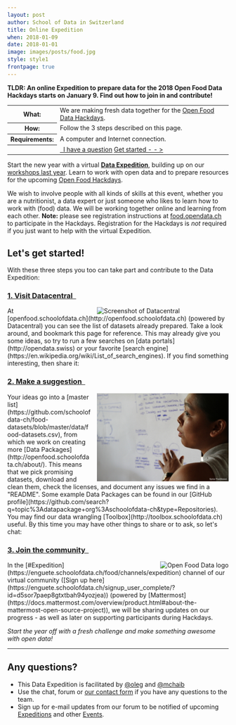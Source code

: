 ```yaml
---
layout: post
author: School of Data in Switzerland
title: Online Expedition
when: 2018-01-09
date: 2018-01-01
image: images/posts/food.jpg
style: style1
frontpage: true
---
```


**TLDR: An online Expedition to prepare data for the 2018 Open Food Data Hackdays starts on January 9. Find out how to join in and contribute!**

<table>
<tr><th>What:</th><td>We are making fresh data together for the <a href="https://food.opendata.ch/#hackdays">Open Food Data Hackdays</a>.</td></tr>
<tr><th>How:</th><td>Follow the 3 steps described on this page.</td></tr>
<tr><th>Requirements:</th><td>A computer and Internet connection.</td></tr>
<tr><th></th><td><a href="#contact" class="button special"><i style="color:white" class="fa fa-question-circle-o" aria-hidden="true"></i>&nbsp; I have a question</a>&nbsp;<a href="#register" class="button">Get started - - &gt; <i style="color:#ed0" class="fa fa-lemon-o" aria-hidden="true"></i> <i style="color:#5d5" class="fa fa-lightbulb-o" aria-hidden="true"></i> <i style="color:#ff6943" class="fa fa-cutlery" aria-hidden="true"></i></a></td></tr>
</table>

Start the new year with a virtual **[Data Expedition](http://schoolofdata.org/data-expeditions/)**, building up on our [workshops last year](/2017/01/14/Food-Data-Expedition.html). Learn to work with open data and to prepare resources for the upcoming [Open Food Hackdays](http://food.opendata.ch).

We wish to involve people with all kinds of skills at this event, whether you are a nutritionist, a data expert or just someone who likes to learn how to work with (food) data. We will be working together online and learning from each other. **Note:** please see registration instructions at [food.opendata.ch](http://food.opendata.ch) to participate in the Hackdays. Registration for the Hackdays is *not* required if you just want to help with the virtual Expedition.

<a name="register"></a>
## Let's get started!

With these three steps you too can take part and contribute to the Data Expedition:

### <a href="http://openfood.schoolofdata.ch" class="button special">1. Visit Datacentral &nbsp;<i style="color:#ed0" class="fa fa-lemon-o fa-5" aria-hidden="true"></i></a>

<img align="right" style="margin-left:1em" title="Screenshot of Datacentral" src="https://forum.schoolofdata.ch/uploads/default/original/1X/3590c07495ca0ac94761a880f0518d17252c0275.jpg" width="300">
At [openfood.schoolofdata.ch](http://openfood.schoolofdata.ch) (powered by Datacentral) you can see the list of datasets already prepared. Take a look around, and bookmark this page for reference. This may already give you some ideas, so try to run a few searches on [data portals](http://opendata.swiss) or your favorite [search engine](https://en.wikipedia.org/wiki/List_of_search_engines). If you find something interesting, then share it:

### <a href="https://goo.gl/forms/J5nHDCBvu3VGmonE3" class="button special">2. Make a suggestion &nbsp;<i style="color:#5e5" class="fa fa-lightbulb-o fa-5" aria-hidden="true"></i></a>

<img align="right" style="margin-left:1em" title="Angelica by Sylvia Fredriksson" src="/images/camps/Angelica_sm_attributed.jpg" width="300">
Your ideas go into a [master list](https://github.com/schoolofdata-ch/food-datasets/blob/master/data/food-datasets.csv), from which we work on creating more [Data Packages](http://openfood.schoolofdata.ch/about/). This means that we pick promising datasets, download and clean them, check the licenses, and document any issues we find in a "README". Some example Data Packages can be found in our [GitHub profile](https://github.com/search?q=topic%3Adatapackage+org%3Aschoolofdata-ch&type=Repositories). You may find our data wrangling [Toolbox](http://toolbox.schoolofdata.ch) useful. By this time you may have other things to share or to ask, so let's chat:

### <a href="https://enguete.schoolofdata.ch/signup_user_complete/?id=d5sor7paep8gtxtbah94yozjea" class="button special">3. Join the community &nbsp;<i style="color:#ff6943" class="fa fa-cutlery fa-5" aria-hidden="true"></i></a>

<img align="right" style="margin-left:1em" title="Open Food Data logo" src="https://food.opendata.ch/wp-content/themes/food.opendata.ch/images/logo.png">
In the [#Expedition](https://enguete.schoolofdata.ch/food/channels/expedition) channel of our virtual community ([Sign up here](https://enguete.schoolofdata.ch/signup_user_complete/?id=d5sor7paep8gtxtbah94yozjea)) (powered by [Mattermost](https://docs.mattermost.com/overview/product.html#about-the-mattermost-open-source-project)), we will be sharing updates on our progress - as well as later on supporting participants during Hackdays.

*Start the year off with a fresh challenge and make something awesome with open data!*

---
<a name="contact"></a>
## Any questions?

- This Data Expedition is facilitated by [@oleg](https://forum.schoolofdata.ch/users/oleg/) and [@mchaib](https://forum.schoolofdata.ch/users/mchaib/)
- Use the chat, forum or [our contact form](http://schoolofdata.ch#contact) if you have any questions to the team.
- Sign up for e-mail updates from our forum to be notified of upcoming [Expeditions](https://forum.schoolofdata.ch/c/expeditions) and other [Events](https://forum.schoolofdata.ch/c/events).
